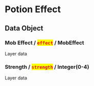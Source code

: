 # Potion Effect

## Data Object

### Mob Effect / <mark style="color:red;">`effect`</mark> / MobEffect

Layer data

### Strength / <mark style="color:red;">`strength`</mark> / Integer(0-4)

Layer data
